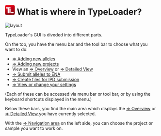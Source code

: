 # ![Icon](images/TypeLoader_32.png) What is where in TypeLoader?

![layout](images/layout.png)

TypeLoader's GUI is diveded into different parts. 

On the top, you have the menu bar and the tool bar to choose what you want to do:

 * [=> Adding new alleles](new_allele.md)
 * [=> Adding new projects](new_project.md)
 * View an [=> Overview](overviews.md) or [=> Detailed View ](detailed_views.md)
 * [=> Submit alleles to ENA](submission_ena.md)
 * [=> Create files for IPD submission](submission_IPD.md)
 * [=> View or change your settings](settings.md)

(Each of these can be accessed via menu bar or tool bar, or by using the keyboard shortcuts displayed in the menu.)

Below these bars, you find the main area which displays the [=> Overview](overviews.md) or [=> Detailed View ](detailed_views.md) you have currently selected. 

With the [=> Navigation area](navigation.md) on the left side, you can choose the project or sample you want to work on.